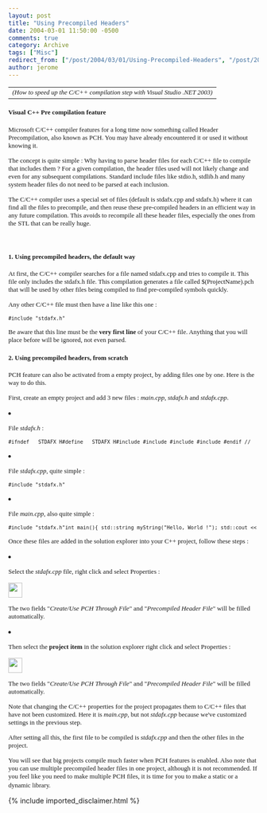 ```yaml
---
layout: post
title: "Using Precompiled Headers"
date: 2004-03-01 11:50:00 -0500
comments: true
category: Archive
tags: ["Misc"]
redirect_from: ["/post/2004/03/01/Using-Precompiled-Headers", "/post/2004/03/01/using-precompiled-headers"]
author: jerome
---
```

<!-- more -->
<div id="nstext">
<table border="0" width="100%">
	<tbody>
		<tr>
			<td align="left"><em><font face="Tahoma" size="2">(How to speed up the C/C++ compilation step with Visual Studio .NET 2003)</font></em></td>
		</tr>
	</tbody>
</table>
<h4><font face="Tahoma" size="2">Visual C++ Pre compilation feature</font></h4>
<p>
<font face="Tahoma" size="2">Microsoft C/C++ compiler features for a long time now something called Header Precompilation, also known as PCH. You may have already encountered it or used it without knowing it.</font>
</p>
<p>
<font face="Tahoma" size="2">The concept is quite simple : Why having to parse header files for each C/C++ file to compile that includes them ? For a given compilation, the header files used will not likely change and even for any subsequent compilations. Standard include files like stdio.h, stdlib.h and many system header files do not need to be parsed at each inclusion.</font>
</p>
<p>
<font face="Tahoma" size="2">The C/C++ compiler uses a special set of files (default is stdafx.cpp and stdafx.h) where it can find all the files to precompile, and then reuse these pre-compiled headers in an efficient way in any future compilation. This avoids to recompile all these header files, especially the ones from the STL that can be really huge.</font>
</p>
<br />
<h4><font face="Tahoma" size="2">1. Using precompiled headers, the default way</font></h4>
<p>
<font face="Tahoma" size="2">At first, the C/C++ compiler searches for a file named stdafx.cpp and tries to compile it. This file only includes the stdafx.h file. This compilation generates a file called $(ProjectName).pch that will be used by other files being compiled&nbsp;to find pre-compiled symbols quickly.</font>
</p>
<p>
<font face="Tahoma" size="2">Any other C/C++ file must then have a line like this one :</font>
</p>
<pre class="code">
<font size="2">#include &quot;stdafx.h&quot;</font>
</pre>
<p>
<font face="Tahoma" size="2">Be aware that this line must be the <strong>very first line</strong> of your C/C++&nbsp;file. Anything that you will place before will be ignored, not even parsed.</font>
</p>
<h4><font face="Tahoma" size="2">2. Using precompiled headers, from scratch</font></h4>
<p>
<font face="Tahoma" size="2">PCH feature can also be activated from a empty project, by adding files one by one. Here is the way to do this.</font>
</p>
<p>
<font face="Tahoma" size="2">First, create an empty project and add 3 new&nbsp;files : <em>main.cpp</em>, <em>stdafx.h</em> and <em>stdafx.cpp</em>.</font>
</p>
<li>
<p>
<font face="Tahoma" size="2">File <em>stdafx.h</em> :</font>
</p>
<pre class="code">
<font size="2">#ifndef __STDAFX_H#define __STDAFX_H#include #include #include #include #endif // __STDAFX_H</font>
</pre>
</li>
<li>
<p>
<font face="Tahoma" size="2">File <em>stdafx.cpp</em>, quite simple :</font>
</p>
<pre class="code">
<font size="2">#include &quot;stdafx.h&quot;</font>
</pre>
</li>
<li>
<p>
<font face="Tahoma" size="2">File <em>main.cpp</em>, also quite simple :</font>
</p>
<pre class="code">
<font size="2">#include &quot;stdafx.h&quot;int main(){ std::string myString(&quot;Hello, World !&quot;); std::cout &lt;&lt; myString.c_str() &lt;&lt; std::endl; return 0;}</font>
</pre>
</li>
<p>
<font face="Tahoma" size="2">Once these files are added in the solution explorer into your C++ project, follow these steps :</font>
</p>
<li>
<p>
<font face="Tahoma" size="2">Select the<em> stdafx.cpp</em> file, right click and select Properties :</font>
</p>
<font face="Tahoma" size="2"><img src="/blogs//images/msdn_labtech_epitech_net/jaylee/18/o_create_pch.jpg" alt="" width="28" height="30" /> </font>
<p>
<font face="Tahoma" size="2">The two fields &quot;<em>Create/Use PCH Through File</em>&quot; and &quot;<em>Precompiled Header File</em>&quot; will be filled automatically.</font>
</p>
</li>
<li>
<p>
<font face="Tahoma" size="2">Then select the <strong>project item </strong>in the solution explorer right click and select Properties :</font>
</p>
<font face="Tahoma" size="2"><img src="/blogs//images/msdn_labtech_epitech_net/jaylee/18/o_proj_pch.jpg" alt="" width="28" height="30" /> </font>
<p>
<font face="Tahoma" size="2">The two fields &quot;<em>Create/Use PCH Through File</em>&quot; and &quot;<em>Precompiled Header File</em>&quot; will be filled automatically.</font>
</p>
<p>
<font face="Tahoma" size="2">Note that changing the C/C++ properties for the project propagates them to C/C++ files that have not been customized. Here it is <em>main.cpp</em>, but not <em>stdafx.cpp</em> because we&#39;ve customized settings in the previous step.</font>
</p>
</li>
<p>
<font face="Tahoma" size="2">After setting all this, the first file to be compiled is <em>stdafx.cpp</em> and then the other files in the project.</font>
</p>
<p>
<font face="Tahoma" size="2">You will see that big projects compile much faster when PCH features is enabled. Also note that you can use multiple precompiled header files in one project, although it is not recommended. If you feel like you need to make multiple PCH files, it is time for you to make a static or a dynamic library.</font><font color="#808080"><br />
</font>
</p>
</div>

{% include imported_disclaimer.html %}
